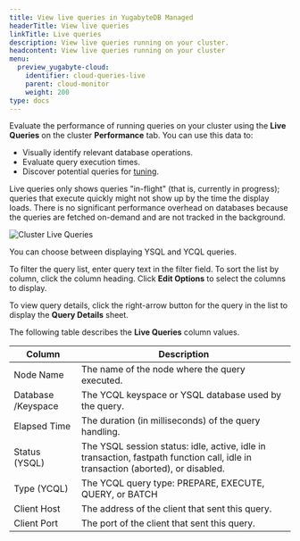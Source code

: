 ```yaml
---
title: View live queries in YugabyteDB Managed
headerTitle: View live queries
linkTitle: Live queries
description: View live queries running on your cluster.
headcontent: View live queries running on your cluster
menu:
  preview_yugabyte-cloud:
    identifier: cloud-queries-live
    parent: cloud-monitor
    weight: 200
type: docs
---
```


Evaluate the performance of running queries on your cluster using the **Live Queries** on the cluster **Performance** tab. You can use this data to:

- Visually identify relevant database operations.
- Evaluate query execution times.
- Discover potential queries for [tuning](../../../explore/query-1-performance/).

Live queries only shows queries "in-flight" (that is, currently in progress); queries that execute quickly might not show up by the time the display loads. There is no significant performance overhead on databases because the queries are fetched on-demand and are not tracked in the background.

![Cluster Live Queries](/images/yb-cloud/managed-monitor-live-queries.png)

You can choose between displaying YSQL and YCQL queries.

To filter the query list, enter query text in the filter field. To sort the list by column, click the column heading. Click **Edit Options** to select the columns to display.

To view query details, click the right-arrow button for the query in the list to display the **Query Details** sheet.

The following table describes the **Live Queries** column values.

| Column                         | Description                                                  |
| ------------------------------ | ------------------------------------------------------------ |
| Node Name                      | The name of the node where the query executed.               |
| Database /Keyspace             | The YCQL keyspace or YSQL database used by the query.        |
| Elapsed Time                   | The duration (in milliseconds) of the query handling.        |
| Status (YSQL)                  | The YSQL session status: idle, active, idle in transaction, fastpath function call, idle in transaction (aborted), or disabled. |
| Type (YCQL)                    | The YCQL query type: PREPARE, EXECUTE, QUERY, or BATCH       |
| Client Host                    | The address of the client that sent this query.              |
| Client Port                    | The port of the client that sent this query.                 |

